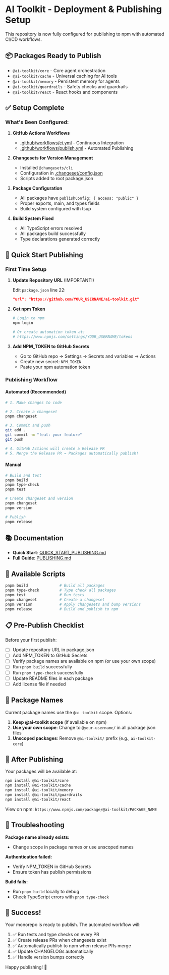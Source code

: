 # AI Toolkit - Deployment & Publishing Setup

This repository is now fully configured for publishing to npm with automated CI/CD workflows.

## 📦 Packages Ready to Publish

- `@ai-toolkit/core` - Core agent orchestration
- `@ai-toolkit/cache` - Universal caching for AI tools
- `@ai-toolkit/memory` - Persistent memory for agents
- `@ai-toolkit/guardrails` - Safety checks and guardrails
- `@ai-toolkit/react` - React hooks and components

## ✅ Setup Complete

### What's Been Configured:

1. **GitHub Actions Workflows**
   - [.github/workflows/ci.yml](.github/workflows/ci.yml) - Continuous Integration
   - [.github/workflows/publish.yml](.github/workflows/publish.yml) - Automated Publishing

2. **Changesets for Version Management**
   - Installed `@changesets/cli`
   - Configuration in [.changeset/config.json](.changeset/config.json)
   - Scripts added to root package.json

3. **Package Configuration**
   - All packages have `publishConfig: { access: "public" }`
   - Proper exports, main, and types fields
   - Build system configured with tsup

4. **Build System Fixed**
   - All TypeScript errors resolved
   - All packages build successfully
   - Type declarations generated correctly

## 🚀 Quick Start Publishing

### First Time Setup

1. **Update Repository URL** (IMPORTANT!)

   Edit `package.json` line 22:
   ```json
   "url": "https://github.com/YOUR_USERNAME/ai-toolkit.git"
   ```

2. **Get npm Token**
   ```bash
   # Login to npm
   npm login

   # Or create automation token at:
   # https://www.npmjs.com/settings/YOUR_USERNAME/tokens
   ```

3. **Add NPM_TOKEN to GitHub Secrets**
   - Go to GitHub repo → Settings → Secrets and variables → Actions
   - Create new secret: `NPM_TOKEN`
   - Paste your npm automation token

### Publishing Workflow

#### Automated (Recommended)

```bash
# 1. Make changes to code

# 2. Create a changeset
pnpm changeset

# 3. Commit and push
git add .
git commit -m "feat: your feature"
git push

# 4. GitHub Actions will create a Release PR
# 5. Merge the Release PR → Packages automatically publish!
```

#### Manual

```bash
# Build and test
pnpm build
pnpm type-check
pnpm test

# Create changeset and version
pnpm changeset
pnpm version

# Publish
pnpm release
```

## 📚 Documentation

- **Quick Start**: [QUICK_START_PUBLISHING.md](QUICK_START_PUBLISHING.md)
- **Full Guide**: [PUBLISHING.md](PUBLISHING.md)

## 🔧 Available Scripts

```bash
pnpm build              # Build all packages
pnpm type-check         # Type check all packages
pnpm test               # Run tests
pnpm changeset          # Create a changeset
pnpm version            # Apply changesets and bump versions
pnpm release            # Build and publish to npm
```

## 📋 Pre-Publish Checklist

Before your first publish:

- [ ] Update repository URL in package.json
- [ ] Add NPM_TOKEN to GitHub Secrets
- [ ] Verify package names are available on npm (or use your own scope)
- [ ] Run `pnpm build` successfully
- [ ] Run `pnpm type-check` successfully
- [ ] Update README files in each package
- [ ] Add license file if needed

## 🎯 Package Names

Current package names use the `@ai-toolkit` scope. Options:

1. **Keep @ai-toolkit scope** (if available on npm)
2. **Use your own scope**: Change to `@your-username/` in all package.json files
3. **Unscoped packages**: Remove `@ai-toolkit/` prefix (e.g., `ai-toolkit-core`)

## 🔗 After Publishing

Your packages will be available at:

```bash
npm install @ai-toolkit/core
npm install @ai-toolkit/cache
npm install @ai-toolkit/memory
npm install @ai-toolkit/guardrails
npm install @ai-toolkit/react
```

View on npm: `https://www.npmjs.com/package/@ai-toolkit/PACKAGE_NAME`

## 🐛 Troubleshooting

**Package name already exists:**
- Change scope in package names or use unscoped names

**Authentication failed:**
- Verify NPM_TOKEN in GitHub Secrets
- Ensure token has publish permissions

**Build fails:**
- Run `pnpm build` locally to debug
- Check TypeScript errors with `pnpm type-check`

## 🎉 Success!

Your monorepo is ready to publish. The automated workflow will:

1. ✅ Run tests and type checks on every PR
2. ✅ Create release PRs when changesets exist
3. ✅ Automatically publish to npm when release PRs merge
4. ✅ Update CHANGELOGs automatically
5. ✅ Handle version bumps correctly

Happy publishing! 🚀

